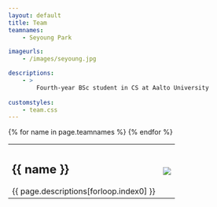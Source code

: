 ```yaml
---
layout: default
title: Team
teamnames:
    - Seyoung Park

imageurls:
    - /images/seyoung.jpg

descriptions:
    - >
        Fourth-year BSc student in CS at Aalto University
    
customstyles:
    - team.css
---
```


<table id="team">
{% for name in page.teamnames %}
    <tr>
        <td>
            <h2 class="membername">{{ name }}</h2>
            <div class="memberdesc">{{ page.descriptions[forloop.index0] }}</div>
        </td>
        <td>
            <img class="memberimage" src="{{ page.imageurls[forloop.index0]}}" />
        </td>
    </tr>
{% endfor %}
</table>
